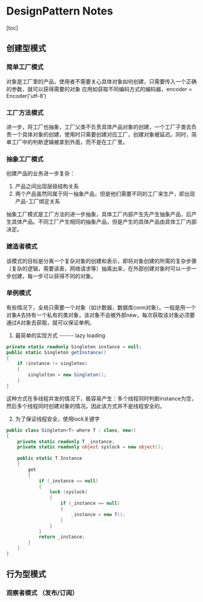 # DesignPattern Notes

[toc]

## 创建型模式
### 简单工厂模式
对象是工厂里的产品，使用者不需要关心具体对象如何创建，只需要传入一个正确的参数，就可以获得需要的对象
应用如获取不同编码方式的编码器，encoder = Encoder('utf-8')

### 工厂方法模式
进一步，将工厂也抽象，工厂父类不负责具体产品对象的创建，一个工厂子类去负责一个具体对象的创建，使用时只需要创建对应工厂，创建对象被延迟。同时，简单工厂中的判断逻辑被拿到外面，而不是在工厂里。

### 抽象工厂模式
创建产品的业务进一步复杂：
1. 产品之间出现层级结构关系
2. 两个产品虽然同属于同一抽象产品，但是他们需要不同的工厂来生产，即出现产品-工厂绑定关系

抽象工厂模式是工厂方法的进一步抽象，具体工厂内部产生先产生抽象产品，后产生具体产品。不同工厂产生相同的抽象产品，但是产生的具体产品由具体工厂内部决定。

### 建造者模式
该模式的目标是分离一个复杂对象的创建和表示，即将对象创建的所需的复杂步骤（复杂的逻辑，需要读表，网络请求等）抽离出来，在外部创建对象时可以一步一步创建，每一步可以获得不同的对象。

### 单例模式
有些情况下，全局只需要一个对象（如计数器，数据库conn对象）。一般是用一个对象A去持有一个私有的类对象，该对象不会被外部new，每次获取该对象必须要通过A对象去获取，就可以保证单例。
1. 最简单的实现方式 ------ lazy loading
```C#
private static readonly Singleton instance = null;
public static Singleton getInstance()
{
    if (instance != singleton)
    {
        singlelton = new Singleton();
    }
}
```
这种方式在多线程并发的情况下，极容易产生：多个线程同时判断instance为空，然后多个线程同时创建对象的情况。因此该方式并不是线程安全的。

2. 为了保证线程安全，使用lock关键字
```C#
public class Singleton<T> where T : class, new()
{
    private static readonly T _instance;
    private static readonly object syslock = new object();
 
    public static T Instance
    {
        get
        {
            if (_instance == null)
            {
                lock (syslock)
                {
                    if (_instance == null)
                    {
                        _instance = new T();
                    }
                }
            }
            return _instance;
        }
    }
} 
```
## 行为型模式
### 观察者模式 （发布/订阅）
